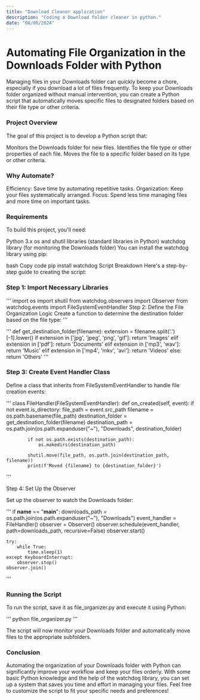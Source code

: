 ```yaml
---
title: "Download Cleaner application"
description: "Coding a Download folder cleaner in python."
date: "08/06/2024"
---
```


# Automating File Organization in the Downloads Folder with Python

Managing files in your Downloads folder can quickly become a chore, especially if you download a lot of files frequently. To keep your Downloads folder organized without manual intervention, you can create a Python script that automatically moves specific files to designated folders based on their file type or other criteria.

### Project Overview
The goal of this project is to develop a Python script that:

Monitors the Downloads folder for new files.
Identifies the file type or other properties of each file.
Moves the file to a specific folder based on its type or other criteria.

### Why Automate?
Efficiency: Save time by automating repetitive tasks.
Organization: Keep your files systematically arranged.
Focus: Spend less time managing files and more time on important tasks.

### Requirements
To build this project, you'll need:

Python 3.x
os and shutil libraries (standard libraries in Python)
watchdog library (for monitoring the Downloads folder)
You can install the watchdog library using pip:

bash
Copy code
pip install watchdog
Script Breakdown
Here's a step-by-step guide to creating the script:

### Step 1: Import Necessary Libraries

'''
import os
    import shutil
    from watchdog.observers import Observer
    from watchdog.events import FileSystemEventHandler
    Step 2: Define the File Organization Logic
    Create a function to determine the destination folder based on the file type:
'''

'''
def get_destination_folder(filename):
    extension = filename.split('.')[-1].lower()
    if extension in ['jpg', 'jpeg', 'png', 'gif']:
        return 'Images'
    elif extension in ['pdf']:
        return 'Documents'
    elif extension in ['mp3', 'wav']:
        return 'Music'
    elif extension in ['mp4', 'mkv', 'avi']:
        return 'Videos'
    else:
        return 'Others'
'''

### Step 3: Create Event Handler Class

Define a class that inherits from FileSystemEventHandler to handle file creation events:

'''
class FileHandler(FileSystemEventHandler):
    def on_created(self, event):
        if not event.is_directory:
            file_path = event.src_path
            filename = os.path.basename(file_path)
            destination_folder = get_destination_folder(filename)
            destination_path = os.path.join(os.path.expanduser("~"), "Downloads", destination_folder)
            
            if not os.path.exists(destination_path):
                os.makedirs(destination_path)
                
            shutil.move(file_path, os.path.join(destination_path, filename))
            print(f'Moved {filename} to {destination_folder}')
'''

Step 4: Set Up the Observer

Set up the observer to watch the Downloads folder:

'''
if __name__ == "__main__":
    downloads_path = os.path.join(os.path.expanduser("~"), "Downloads")
    event_handler = FileHandler()
    observer = Observer()
    observer.schedule(event_handler, path=downloads_path, recursive=False)
    observer.start()
    
    try:
        while True:
            time.sleep(1)
    except KeyboardInterrupt:
        observer.stop()
    observer.join()
'''

### Running the Script
To run the script, save it as file_organizer.py and execute it using Python:

'''
python file_organizer.py
'''

The script will now monitor your Downloads folder and automatically move files to the appropriate subfolders.

### Conclusion

Automating the organization of your Downloads folder with Python can significantly improve your workflow and keep your files orderly. With some basic Python knowledge and the help of the watchdog library, you can set up a system that saves you time and effort in managing your files. Feel free to customize the script to fit your specific needs and preferences!
